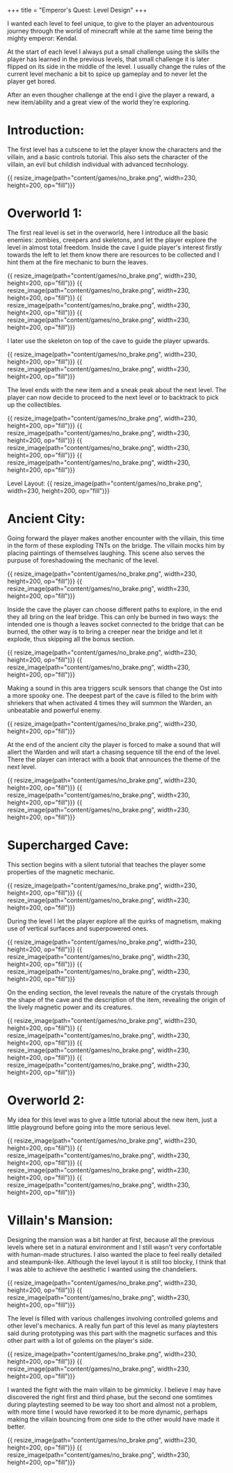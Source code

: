 +++
title = "Emperor's Quest: Level Design"
+++

I wanted each level to feel unique, to give to the player an adventourous journey through the world of minecraft while at the same time being the mighty emperor: Kendal.

At the start of each level I always put a small challenge using the skills the player has learned in the previous levels, that small challenge it is later flipped on its side in the middle of the level. I usually change the rules of the current level mechanic a bit to spice up gameplay and to never let the player get bored.

After an even thougher challenge at the end I give the player a reward, a new item/ability and a great view of the world they're exploring.

# Introduction:

The first level has a cutscene to let the player know the characters and the villain, and a basic controls tutorial. This also sets the character of the villain, an evil but childish individual with advanced tecnhology.

{{ resize_image(path="content/games/no_brake.png", width=230, height=200, op="fill")}}

# Overworld 1:

The first real level is set in the overworld, here I introduce all the basic enemies: zombies, creepers and skeletons, and let the player explore the level in almost total freedom. Inside the cave I guide player's interest firstly towards the left to let them know there are resources to be collected and I hint them at the fire mechanic to burn the leaves.

<div class = "gallery">
{{ resize_image(path="content/games/no_brake.png", width=230, height=200, op="fill")}}
{{ resize_image(path="content/games/no_brake.png", width=230, height=200, op="fill")}}
{{ resize_image(path="content/games/no_brake.png", width=230, height=200, op="fill")}}
{{ resize_image(path="content/games/no_brake.png", width=230, height=200, op="fill")}}
</div>

I later use the skeleton on top of the cave to guide the player upwards.

<div class = "gallery">
{{ resize_image(path="content/games/no_brake.png", width=230, height=200, op="fill")}}
{{ resize_image(path="content/games/no_brake.png", width=230, height=200, op="fill")}}
</div>

The level ends with the new item and a sneak peak about the next level. The player can now decide to proceed to the next level or to backtrack to pick up the collectibles.

<div class = "gallery">
{{ resize_image(path="content/games/no_brake.png", width=230, height=200, op="fill")}}
{{ resize_image(path="content/games/no_brake.png", width=230, height=200, op="fill")}}
{{ resize_image(path="content/games/no_brake.png", width=230, height=200, op="fill")}}
{{ resize_image(path="content/games/no_brake.png", width=230, height=200, op="fill")}}
</div>

Level Layout:
{{ resize_image(path="content/games/no_brake.png", width=230, height=200, op="fill")}}

# Ancient City:

Going forward the player makes another encounter with the villain, this time in the form of these exploding TNTs on the bridge. The villain mocks him by placing paintings of themselves laughing. This scene also serves the purpuse of foreshadowing the mechanic of the level.

<div class = "gallery">
{{ resize_image(path="content/games/no_brake.png", width=230, height=200, op="fill")}}
{{ resize_image(path="content/games/no_brake.png", width=230, height=200, op="fill")}}
</div>

Inside the cave the player can choose different paths to explore, in the end they all bring on the leaf bridge. This can only be burned in two ways: the intended one is though a leaves socket connected to the bridge that can be burned, the other way is to bring a creeper near the bridge and let it explode, thus skipping all the bonus section.

<div class = "gallery">
{{ resize_image(path="content/games/no_brake.png", width=230, height=200, op="fill")}}
{{ resize_image(path="content/games/no_brake.png", width=230, height=200, op="fill")}}
</div>

Making a sound in this area triggers sculk sensors that change the Ost into a more spooky one. The deepest part of the cave is filled to the brim with shriekers that when activated 4 times they will summon the Warden, an unbeatable and powerful enemy.

{{ resize_image(path="content/games/no_brake.png", width=230, height=200, op="fill")}}

At the end of the ancient city the player is forced to make a sound that will allert the Warden and will start a chasing sequence till the end of the level. There the player can interact with a book that announces the theme of the next level.

<div class = "gallery">
{{ resize_image(path="content/games/no_brake.png", width=230, height=200, op="fill")}}
{{ resize_image(path="content/games/no_brake.png", width=230, height=200, op="fill")}}
{{ resize_image(path="content/games/no_brake.png", width=230, height=200, op="fill")}}
</div>

# Supercharged Cave:

This section begins with a silent tutorial that teaches the player some properties of the magnetic mechanic.

<div class = "gallery">
{{ resize_image(path="content/games/no_brake.png", width=230, height=200, op="fill")}}
{{ resize_image(path="content/games/no_brake.png", width=230, height=200, op="fill")}}
</div>

During the level I let the player explore all the quirks of magnetism, making use of vertical surfaces and superpowered ones.

<div class = "gallery">
{{ resize_image(path="content/games/no_brake.png", width=230, height=200, op="fill")}}
{{ resize_image(path="content/games/no_brake.png", width=230, height=200, op="fill")}}
{{ resize_image(path="content/games/no_brake.png", width=230, height=200, op="fill")}}
</div>

On the ending section, the level reveals the nature of the crystals through the shape of the cave and the description of the item, revealing the origin of the lively magnetic power and its creatures.

<div class = "gallery">
{{ resize_image(path="content/games/no_brake.png", width=230, height=200, op="fill")}}
{{ resize_image(path="content/games/no_brake.png", width=230, height=200, op="fill")}}
{{ resize_image(path="content/games/no_brake.png", width=230, height=200, op="fill")}}
{{ resize_image(path="content/games/no_brake.png", width=230, height=200, op="fill")}}
</div>

# Overworld 2:

My idea for this level was to give a little tutorial about the new item, just a little playground before going into the more serious level.

<div class = "gallery">
{{ resize_image(path="content/games/no_brake.png", width=230, height=200, op="fill")}}
{{ resize_image(path="content/games/no_brake.png", width=230, height=200, op="fill")}}
{{ resize_image(path="content/games/no_brake.png", width=230, height=200, op="fill")}}
{{ resize_image(path="content/games/no_brake.png", width=230, height=200, op="fill")}}
</div>

# Villain's Mansion:

Designing the mansion was a bit harder at first, because all the previous levels where set in a natural environment and I still wasn't very confortable with human-made structures. I also wanted the place to feel really detailed and steampunk-like. Although the level layout it is still too blocky, I think that I was able to achieve the aesthetic I wanted using the chandeliers. 

<div class = "gallery">
{{ resize_image(path="content/games/no_brake.png", width=230, height=200, op="fill")}}
{{ resize_image(path="content/games/no_brake.png", width=230, height=200, op="fill")}}
</div>

The level is filled with various challenges involving controlled golems and other level's mechanics. A really fun part of this level as many playtesters said during prototyping was this part with the magnetic surfaces and this other part with a lot of golems on the player's side.

<div class = "gallery">
{{ resize_image(path="content/games/no_brake.png", width=230, height=200, op="fill")}}
{{ resize_image(path="content/games/no_brake.png", width=230, height=200, op="fill")}}
</div>

I wanted the fight with the main villain to be gimmicky. I believe I may have discovered the right first and third phase, but the second one somtimes during playtesting seemed to be way too short and almost not a problem, with more time I would have reworked it to be more dynamic, perhaps making the villain bouncing from one side to the other would have made it better.

<div class = "gallery">
{{ resize_image(path="content/games/no_brake.png", width=230, height=200, op="fill")}}
{{ resize_image(path="content/games/no_brake.png", width=230, height=200, op="fill")}}
</div>